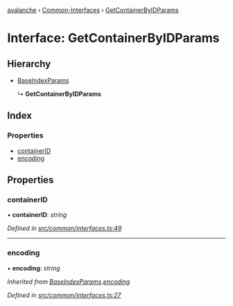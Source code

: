 [avalanche](../README.md) › [Common-Interfaces](../modules/common_interfaces.md) › [GetContainerByIDParams](common_interfaces.getcontainerbyidparams.md)

# Interface: GetContainerByIDParams

## Hierarchy

* [BaseIndexParams](common_interfaces.baseindexparams.md)

  ↳ **GetContainerByIDParams**

## Index

### Properties

* [containerID](common_interfaces.getcontainerbyidparams.md#containerid)
* [encoding](common_interfaces.getcontainerbyidparams.md#encoding)

## Properties

###  containerID

• **containerID**: *string*

*Defined in [src/common/interfaces.ts:49](https://github.com/ava-labs/avalanchejs/blob/cfff19f/src/common/interfaces.ts#L49)*

___

###  encoding

• **encoding**: *string*

*Inherited from [BaseIndexParams](common_interfaces.baseindexparams.md).[encoding](common_interfaces.baseindexparams.md#encoding)*

*Defined in [src/common/interfaces.ts:27](https://github.com/ava-labs/avalanchejs/blob/cfff19f/src/common/interfaces.ts#L27)*

